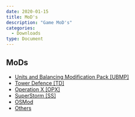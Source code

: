 ```yaml
---
date: 2020-01-15
title: MoD's
description: "Game MoD's"
categories:
  - Downloads
type: Document
---
```

## MoDs
 - [Units and Balancing Modification Pack [UBMP]](https://1drv.ms/u/s!Ajzl8qm2fVDyijDl7hJH35gL6aNa?e=quDSDJ)
 - [Tower Defence [TD]](https://1drv.ms/u/s!Ajzl8qm2fVDyiwgRMWzRFRf3p7fe?e=bNpWCo)
 - [Operation X [OPX]](https://1drv.ms/u/s!Ajzl8qm2fVDyikcOSrHPRLTcJoSM?e=g5Us9X)
 - [SuperStorm [SS]](https://1drv.ms/u/s!Ajzl8qm2fVDyija0OEvR1Lo1fP20?e=YFvqAz)
 - [OSMod](https://1drv.ms/u/s!Ajzl8qm2fVDyiw2hT1oTid8Fj7-o?e=6CqjNZ)
 - [Others](https://1drv.ms/u/s!Ajzl8qm2fVDybpFcGLnfzeroQcQ?e=YW9TuO)
